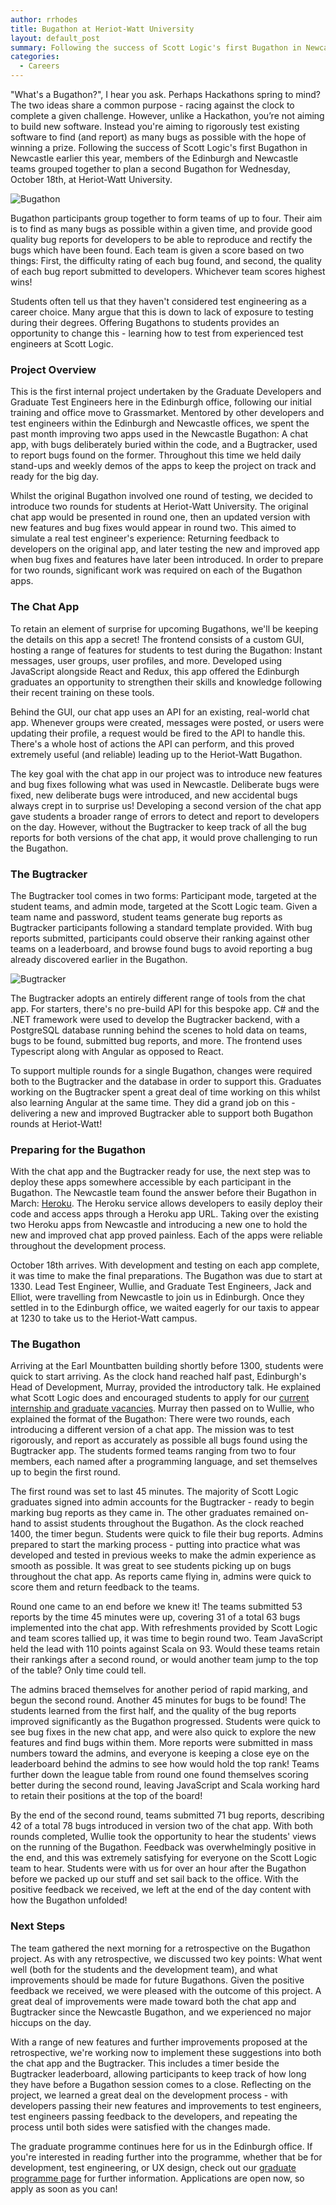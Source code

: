 ```yaml
---
author: rrhodes
title: Bugathon at Heriot-Watt University
layout: default_post
summary: Following the success of Scott Logic's first Bugathon in Newcastle last March, members of the Edinburgh and Newcastle teams grouped together to organise another Bugathon at Heriot-Watt University's Edinburgh campus. Held on Wednesday, October 18th, this post gives an insight into the work carried out by Scott Logic to prepare and run the event.
categories:
  - Careers
---
```


"What's a Bugathon?", I hear you ask. Perhaps Hackathons spring to mind? The two ideas share a common purpose - racing against the clock to complete a given challenge. However, unlike a Hackathon, you’re not aiming to build new software. Instead you're aiming to rigorously test existing software to find (and report) as many bugs as possible with the hope of winning a prize. Following the success of Scott Logic's first Bugathon in Newcastle earlier this year, members of the Edinburgh and Newcastle teams grouped together to plan a second Bugathon for Wednesday, October 18th, at Heriot-Watt University.

<img src='{{ site.baseurl }}/rrhodes/assets/bugathon.png' alt='Bugathon'/>

Bugathon participants group together to form teams of up to four. Their aim is to find as many bugs as possible within a given time, and provide good quality bug reports for developers to be able to reproduce and rectify the bugs which have been found. Each team is given a score based on two things: First, the difficulty rating of each bug found, and second, the quality of each bug report submitted to developers. Whichever team scores highest wins!

Students often tell us that they haven't considered test engineering as a career choice. Many argue that this is down to lack of exposure to testing during their degrees. Offering Bugathons to students provides an opportunity to change this - learning how to test from experienced test engineers at Scott Logic.

### Project Overview
This is the first internal project undertaken by the Graduate Developers and Graduate Test Engineers here in the Edinburgh office, following our initial training and office move to Grassmarket. Mentored by other developers and test engineers within the Edinburgh and Newcastle offices, we spent the past month improving two apps used in the Newcastle Bugathon: A chat app, with bugs deliberately buried within the code, and a Bugtracker, used to report bugs found on the former. Throughout this time we held daily stand-ups and weekly demos of the apps to keep the project on track and ready for the big day.

Whilst the original Bugathon involved one round of testing, we decided to introduce two rounds for students at Heriot-Watt University. The original chat app would be presented in round one, then an updated version with new features and bug fixes would appear in round two. This aimed to simulate a real test engineer's experience: Returning feedback to developers on the original app, and later testing the new and improved app when bug fixes and features have later been introduced. In order to prepare for two rounds, significant work was required on each of the Bugathon apps.

### The Chat App
To retain an element of surprise for upcoming Bugathons, we'll be keeping the details on this app a secret! The frontend consists of a custom GUI, hosting a range of features for students to test during the Bugathon: Instant messages, user groups, user profiles, and more. Developed using JavaScript alongside React and Redux, this app offered the Edinburgh graduates an opportunity to strengthen their skills and knowledge following their recent training on these tools.

Behind the GUI, our chat app uses an API for an existing, real-world chat app. Whenever groups were created, messages were posted, or users were updating their profile, a request would be fired to the API to handle this. There's a whole host of actions the API can perform, and this proved extremely useful (and reliable) leading up to the Heriot-Watt Bugathon.

The key goal with the chat app in our project was to introduce new features and bug fixes following what was used in Newcastle. Deliberate bugs were fixed, new deliberate bugs were introduced, and new accidental bugs always crept in to surprise us! Developing a second version of the chat app gave students a broader range of errors to detect and report to developers on the day. However, without the Bugtracker to keep track of all the bug reports for both versions of the chat app, it would prove challenging to run the Bugathon.

### The Bugtracker
The Bugtracker tool comes in two forms: Participant mode, targeted at the student teams, and admin mode, targeted at the Scott Logic team. Given a team name and password, student teams generate bug reports as Bugtracker participants following a standard template provided. With bug reports submitted, participants could observe their ranking against other teams on a leaderboard, and browse found bugs to avoid reporting a bug already discovered earlier in the Bugathon.

<img src='{{ site.baseurl }}/rrhodes/assets/bugtracker.JPG' alt='Bugtracker'/>

The Bugtracker adopts an entirely different range of tools from the chat app. For starters, there's no pre-build API for this bespoke app. C# and the .NET framework were used to develop the Bugtracker backend, with a PostgreSQL database running behind the scenes to hold data on teams, bugs to be found, submitted bug reports, and more. The frontend uses Typescript along with Angular as opposed to React.

To support multiple rounds for a single Bugathon, changes were required both to the Bugtracker and the database in order to support this. Graduates working on the Bugtracker spent a great deal of time working on this whilst also learning Angular at the same time. They did a grand job on this - delivering a new and improved Bugtracker able to support both Bugathon rounds at Heriot-Watt!

### Preparing for the Bugathon
With the chat app and the Bugtracker ready for use, the next step was to deploy these apps somewhere accessible by each participant in the Bugathon. The Newcastle team found the answer before their Bugathon in March: <a href="https://www.heroku.com/platform">Heroku</a>. The Heroku service allows developers to easily deploy their code and access apps through a Heroku app URL. Taking over the existing two Heroku apps from Newcastle and introducing a new one to hold the new and improved chat app proved painless. Each of the apps were reliable throughout the development process.

October 18th arrives. With development and testing on each app complete, it was time to make the final preparations. The Bugathon was due to start at 1330. Lead Test Engineer, Wullie, and Graduate Test Engineers, Jack and Elliot, were travelling from Newcastle to join us in Edinburgh. Once they settled in to the Edinburgh office, we waited eagerly for our taxis to appear at 1230 to take us to the Heriot-Watt campus.

### The Bugathon
Arriving at the Earl Mountbatten building shortly before 1300, students were quick to start arriving. As the clock hand reached half past, Edinburgh's Head of Development, Murray, provided the introductory talk. He explained what Scott Logic does and encouraged students to apply for our <a href="http://www.scottlogic.com/careers/vacancies/">current internship and graduate vacancies</a>. Murray then passed on to Wullie, who explained the format of the Bugathon: There were two rounds, each introducing a different version of a chat app. The mission was to test rigorously, and report as accurately as possible all bugs found using the Bugtracker app. The students formed teams ranging from two to four members, each named after a programming language, and set themselves up to begin the first round.

The first round was set to last 45 minutes. The majority of Scott Logic graduates signed into admin accounts for the Bugtracker - ready to begin marking bug reports as they came in. The other graduates remained on-hand to assist students throughout the Bugathon. As the clock reached 1400, the timer begun. Students were quick to file their bug reports. Admins prepared to start the marking process - putting into practice what was developed and tested in previous weeks to make the admin experience as smooth as possible. It was great to see students picking up on bugs throughout the chat app. As reports came flying in, admins were quick to score them and return feedback to the teams.

Round one came to an end before we knew it! The teams submitted 53 reports by the time 45 minutes were up, covering 31 of a total 63 bugs implemented into the chat app. With refreshments provided by Scott Logic and team scores tallied up, it was time to begin round two. Team JavaScript held the lead with 110 points against Scala on 93. Would these teams retain their rankings after a second round, or would another team jump to the top of the table? Only time could tell.

The admins braced themselves for another period of rapid marking, and begun the second round. Another 45 minutes for bugs to be found! The students learned from the first half, and the quality of the bug reports improved significantly as the Bugathon progressed. Students were quick to see bug fixes in the new chat app, and were also quick to explore the new features and find bugs within them. More reports were submitted in mass numbers toward the admins, and everyone is keeping a close eye on the leaderboard behind the admins to see how would hold the top rank! Teams further down the league table from round one found themselves scoring better during the second round, leaving JavaScript and Scala working hard to retain their positions at the top of the board!

By the end of the second round, teams submitted 71 bug reports, describing 42 of a total 78 bugs introduced in version two of the chat app. With both rounds completed, Wullie took the opportunity to hear the students' views on the running of the Bugathon. Feedback was overwhelmingly positive in the end, and this was extremely satisfying for everyone on the Scott Logic team to hear. Students were with us for over an hour after the Bugathon before we packed up our stuff and set sail back to the office. With the positive feedback we received, we left at the end of the day content with how the Bugathon unfolded!

### Next Steps
The team gathered the next morning for a retrospective on the Bugathon project. As with any retrospective, we discussed two key points: What went well (both for the students and the development team), and what improvements should be made for future Bugathons. Given the positive feedback we received, we were pleased with the outcome of this project. A great deal of improvements were made toward both the chat app and Bugtracker since the Newcastle Bugathon, and we experienced no major hiccups on the day.

With a range of new features and further improvements proposed at the retrospective, we're working now to implement these suggestions into both the chat app and the Bugtracker. This includes a timer beside the Bugtracker leaderboard, allowing participants to keep track of how long they have before a Bugathon session comes to a close. Reflecting on the project, we learned a great deal on the development process - with developers passing their new features and improvements to test engineers, test engineers passing feedback to the developers, and repeating the process until both sides were satisfied with the changes made.

The graduate programme continues here for us in the Edinburgh office. If you're interested in reading further into the programme, whether that be for development, test engineering, or UX design, check out our <a href="http://www.scottlogic.com/careers/graduateprogramme/">graduate programme page</a> for further information. Applications are open now, so apply as soon as you can!
